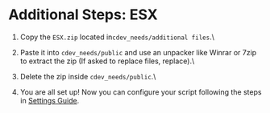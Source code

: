 # Additional Steps: ESX

1. Copy the `ESX.zip` located in`cdev_needs/additional files`.\

2. Paste it into `cdev_needs/public` and use an unpacker like Winrar or 7zip to extract the zip (If asked to replace files, replace).\

3. Delete the zip inside `cdev_needs/public`.\

4. You are all set up! Now you can configure your script following the steps in [Settings Guide](https://app.gitbook.com/o/eOeRCRH5NcDQh45QRfQG/s/PhIA9eCA4bwgx77hxx4i/\~/changes/168/fivem/advanced-needs-system/settings-guide).

